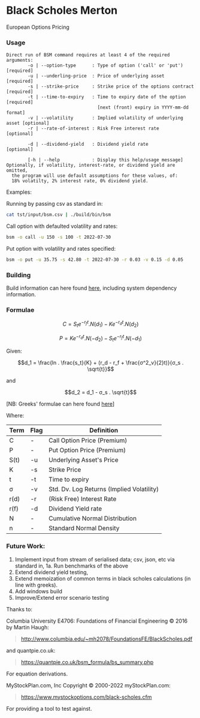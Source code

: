 # Black Scholes Merton
European Options Pricing

### Usage
```
Direct run of BSM command requires at least 4 of the required arguments:
        -o | --option-type      : Type of option ('call' or 'put')       [required]
        -u | --underling-price  : Price of underlying asset              [required]
        -s | --strike-price     : Strike price of the options contract   [required]
        -t | --time-to-expiry   : Time to expiry date of the option      [required]
                                  [next (front) expiry in YYYY-mm-dd format]
        -v | --volatility       : Implied volatility of underlying asset [optional]
        -r | --rate-of-interest : Risk Free interest rate                [optional]

        -d | --dividend-yield   : Dividend yield rate                    [optional]

        [-h | --help            : Display this help/usage message]
Optionally, if volatility, interest-rate, or dividend yield are omitted,
  the program will use default assumptions for these values, of:
  18% volatilty, 2% interest rate, 0% dividend yield.
```

Examples:

Running by passing csv as standard in:
```bash
cat tst/input/bsm.csv | ./build/bin/bsm
```

Call option with defaulted volatility and rates:
```bash
bsm -o call -u 150 -s 100 -t 2022-07-30
```

Put option with volatility and rates specified:
```bash
bsm -o put -u 35.75 -s 42.80 -t 2022-07-30 -r 0.03 -v 0.15 -d 0.05
```


### Building

Build information can here found [here](./docs/BUILD.md), including system dependency information.

### Formulae

$$C = S_te^{-r_ft} . N(d_1) - Ke^{-r_dt} . N(d_2)$$

$$P = Ke^{-r_dt} . N(-d_2) - S_te^{-r_ft} . N(-d_1)$$


Given:

$$d_1 = \frac{ln . \frac{s_t}{K} + (r_d - r_f + \frac{σ^2_v}{2}t)}{σ_s . \sqrt{t}}$$

and

$$d_2 = d_1 - σ_s . \sqrt{t}$$

[NB: Greeks' formulae can here found [here](./docs/GREEKS.md)]

Where:

| Term | Flag | Definition |
| --- | ---- |  ------------- |
| C | - | Call Option Price (Premium) |
| P | - | Put Option Price (Premium) |
| S(t) | -u | Underlying Asset's Price |
| K | -s | Strike Price |
| t | -t | Time to expiry |
| σ | -v | Std. Dv. Log Returns (Implied Volatility) |
| r(d) | -r | (Risk Free) Interest Rate |
| r(f) | -d | Dividend Yield rate |
| N | - | Cumulative Normal Distribution |
| n | - | Standard Normal Density |

### Future Work:

1. Implement input from stream of serialised data; csv, json, etc via standard in,
1a. Run benchmarks of the above
2. Extend dividend yield testing,
3. Extend memoization of common terms in black scholes calculations (in line with greeks).
4. Add windows build
5. Improve/Extend error scenario testing

Thanks to:

Columbia University E4706: Foundations of Financial Engineering © 2016 by Martin Haugh:
> http://www.columbia.edu/~mh2078/FoundationsFE/BlackScholes.pdf

and
quantpie.co.uk:
> https://quantpie.co.uk/bsm_formula/bs_summary.php

For equation derivations.

MyStockPlan.com, Inc Copyright © 2000-2022 myStockPlan.com:
> https://www.mystockoptions.com/black-scholes.cfm

For providing a tool to test against.
